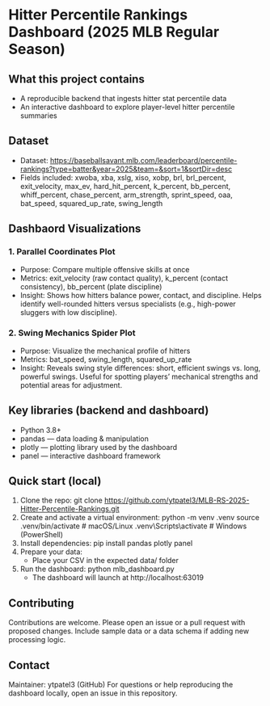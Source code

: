 #  Hitter Percentile Rankings Dashboard (2025 MLB Regular Season)

## What this project contains
- A reproducible backend that ingests hitter stat percentile data
- An interactive dashboard to explore player-level hitter percentile summaries

## Dataset
- Dataset: https://baseballsavant.mlb.com/leaderboard/percentile-rankings?type=batter&year=2025&team=&sort=1&sortDir=desc
- Fields included: xwoba, xba, xslg, xiso, xobp, brl, brl_percent, exit_velocity, max_ev, hard_hit_percent, k_percent, bb_percent, whiff_percent, chase_percent, arm_strength, sprint_speed, oaa, bat_speed, squared_up_rate, swing_length

## Dashbaord Visualizations
### 1. Parallel Coordinates Plot
- Purpose: Compare multiple offensive skills at once
- Metrics: exit_velocity (raw contact quality), k_percent (contact consistency), bb_percent (plate discipline)
- Insight: Shows how hitters balance power, contact, and discipline. Helps identify well-rounded hitters versus specialists (e.g., high-power sluggers with low discipline).

### 2. Swing Mechanics Spider Plot
- Purpose: Visualize the mechanical profile of hitters
- Metrics: bat_speed, swing_length, squared_up_rate
- Insight: Reveals swing style differences: short, efficient swings vs. long, powerful swings. Useful for spotting players’ mechanical strengths and potential areas for adjustment.

## Key libraries (backend and dashboard)
- Python 3.8+
- pandas — data loading & manipulation
- plotly — plotting library used by the dashboard
- panel — interactive dashboard framework

## Quick start (local)
1. Clone the repo:
   git clone https://github.com/ytpatel3/MLB-RS-2025-Hitter-Percentile-Rankings.git
2. Create and activate a virtual environment:
   python -m venv .venv
   source .venv/bin/activate  # macOS/Linux
   .venv\Scripts\activate     # Windows (PowerShell)
3. Install dependencies:
   pip install pandas plotly panel
4. Prepare your data:
   - Place your CSV in the expected data/ folder
5. Run the dashboard:
   python mlb_dashboard.py
   - The dashboard will launch at http://localhost:63019


## Contributing
Contributions are welcome. Please open an issue or a pull request with proposed changes. Include sample data or a data schema if adding new processing logic.
## Contact
Maintainer: ytpatel3 (GitHub)
For questions or help reproducing the dashboard locally, open an issue in this repository.
